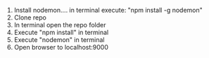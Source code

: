 1. Install nodemon.... in terminal execute: "npm install -g nodemon"
2. Clone repo
3. In terminal open the repo folder
4. Execute "npm install" in terminal
5. Execute "nodemon" in terminal
6. Open browser to localhost:9000
